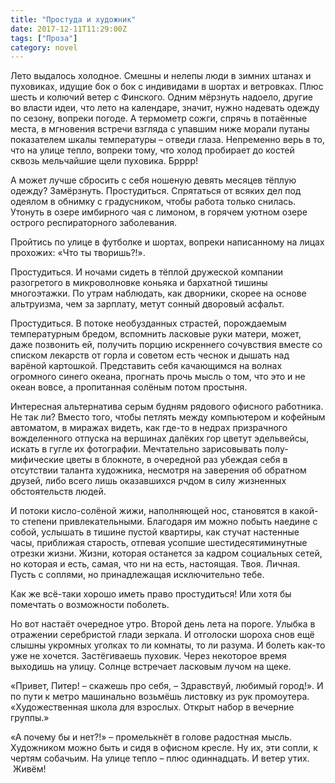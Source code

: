 ```yaml
---
title: "Простуда и художник"
date: 2017-12-11T11:29:00Z
tags: ["Проза"]
category: novel
---
```


Лето выдалось холодное. Смешны и нелепы люди в зимних штанах и пуховиках, идущие бок о бок с индивидами в шортах и ветровках. Плюс шесть и колючий ветер с Финского. Одним мёрзнуть надоело, другие во власти идеи, что лето на календаре, значит, нужно надевать одежду по сезону, вопреки погоде. А термометр сожги, спрячь в потаённые места, в мгновения встречи взгляда с упавшим ниже морали путаны показателем шкалы температуры – отведи глаза. Непременно верь в то, что на улице тепло, вопреки тому, что холод пробирает до костей сквозь мельчайшие щели пуховика. Брррр!


А может лучше сбросить с себя ношеную девять месяцев тёплую одежду? Замёрзнуть. Простудиться. Спрятаться от всяких дел под одеялом в обнимку с градусником, чтобы работа только снилась. Утонуть в озере имбирного чая с лимоном, в горячем уютном озере острого респираторного заболевания.

Пройтись по улице в футболке и шортах, вопреки написанному на лицах прохожих: «Что ты творишь?!». 

Простудиться. И ночами сидеть в тёплой дружеской компании разогретого в микроволновке коньяка и бархатной тишины многоэтажки. По утрам наблюдать, как дворники, скорее на основе альтруизма, чем за зарплату, метут сонный дворовый асфальт.

Простудиться. В потоке необузданных страстей, порождаемым температурным бредом, вспомнить ласковые руки матери, может, даже позвонить ей, получить порцию искреннего сочувствия вместе со списком лекарств от горла и советом есть чеснок и дышать над варёной картошкой. Представить себя качающимся на волнах огромного синего океана, прогнать прочь мысль о том, что это и не океан вовсе, а пропитанная солёным потом простыня.

Интересная альтернатива серым будням рядового офисного работника. Не так ли? Вместо того, чтобы петлять между компьютером и кофейным автоматом, в миражах видеть, как где-то в недрах призрачного вожделенного отпуска на вершинах далёких гор цветут эдельвейсы, искать в гугле их фотографии. Мечтательно зарисовывать полу-мифические цветы в блокноте, в очередной раз убеждая себя в отсутствии таланта художника, несмотря на заверения об обратном друзей, либо всего лишь оказавшихся рчдом в силу жизненных обстоятельств людей.

И потоки кисло-солёной жижи, наполняющей нос, становятся в какой-то степени привлекательными. Благодаря им можно побыть наедине с собой, услышать в тишине пустой квартиры, как стучат настенные часы, приближая старость, отпевая усопшие шестидесятиминутные отрезки жизни. Жизни, которая останется за кадром социальных сетей, но которая и есть, самая, что ни на есть, настоящая. Твоя. Личная. Пусть с соплями, но принадлежащая исключительно тебе.

Как же всё-таки хорошо иметь право простудиться! Или хотя бы помечтать о возможности поболеть.

Но вот настаёт очередное утро. Второй день лета на пороге. Улыбка в отражении серебристой глади зеркала. И отголоски шороха снов ещё слышны укромных уголках то ли комнаты, то ли разума. И болеть как-то уже не хочется. Застёгиваешь пуховик. Через некоторое время выходишь на улицу. Солнце встречает ласковым лучом на щеке. 

«Привет, Питер! – скажешь про себя, – Здравствуй, любимый город!». И по пути к метро машинально возьмёшь листовку из рук промоутера. «Художественная школа для взрослых. Открыт набор в вечерние группы.»

«А почему бы и нет?!» – промелькнёт в голове радостная мысль. Художником можно быть и сидя в офисном кресле. Ну их, эти сопли, к чертям собачьим. На улице тепло – плюс одиннадцать. И ветер утих.  Живём!


